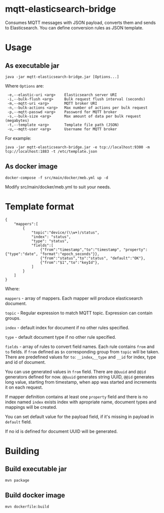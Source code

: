 # mqtt-elasticsearch-bridge
Consumes MQTT messages with JSON payload, converts them and sends to Elasticsearch. You can define conversion rules as JSON template.
# Usage

## As executable jar
```
java -jar mqtt-elasticsearch-bridge.jar [Options...]
```
Where `Options` are:
```
 -e,--elastic-uri <arg>    Elasticsearch server URI
 -i,--bulk-flush <arg>     Bulk request flush interval (seconds)
 -m,--mqtt-uri <arg>       MQTT broker URI
 -n,--bulk-actions <arg>   Max number of actions per bulk request
 -p,--mqtt-passwd <arg>    Password for MQTT broker
 -s,--bulk-size <arg>      Max amount of data per bulk request (megabytes)
 -t,--template <arg>       Template file path (JSON)
 -u,--mqtt-user <arg>      Username for MQTT broker
```
For example:
```
java -jar mqtt-elasticsearch-bridge.jar -e tcp://localhost:9300 -m tcp://localhost:1883 -t /etc/template.json
```
## As docker image
```
docker-compose -f src/main/docker/meb.yml up -d
```
Modify src/main/docker/meb.yml to suit your needs.

# Template format
```
{
    "mappers":[
        {
            "topic":"device/(\\w+)/status",
            "index": "status",
            "type": "status",
            "fields":[
                {"from":"timestamp","to":"timestamp", "property":{"type":"date", "format":"epoch_seconds"}},
                {"from":"status","to":"status", "default":"OK"},
                {"from":"$1","to":"keyId"},
            ]
        }
    ]
}
```
Where:

`mappers` - array of mappers. Each mapper will produce elasticsearch document.

`topic` - Regular expression to match MQTT topic. Expression can contain groups.

`index` - default index for document if no other rules specified.

`type` - default document type if no other rule specified.

`fields` - array of rules to convert field names. Each rule contains `from` and `to` fields.
if `from` defined as `$n` corresponding group from `topic` will be taken.
There are predefined values for `to`: `__index`,`__type` and `__id` for index, type and id of document. 

You can use generated values in `from` field. There are `@@uuid` and `@@id` generators defined for now. `@@uuid` generates string UUID, `@@id` generates long value, starting from timestamp, when app was started and increments it on each request.

If mapper definition contains at least one `property` field and there is no index named `index` exists index with apropriate name, document types and mappings will be created.

You can set default value for the payload field, if it's missing in payload in `default` field. 

If no id is defined for document UUID will be generated.

# Building

## Build executable jar
```
mvn package
```

## Build docker image
```
mvn dockerfile:build
```
